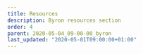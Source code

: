 ```yaml
---
title: Resources
description: Byron resources section
order: 4
parent: 2020-05-04_09-00-00_byron
last_updated: "2020-05-01T09:00:00+01:00"
---
```

